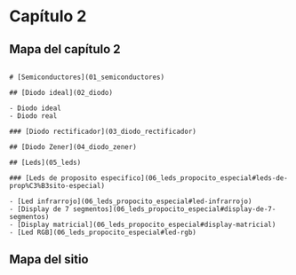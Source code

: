 # Capítulo 2

## Mapa del capítulo 2

```markmap

# [Semiconductores](01_semiconductores)

## [Diodo ideal](02_diodo)

- Diodo ideal
- Diodo real

### [Diodo rectificador](03_diodo_rectificador)

## [Diodo Zener](04_diodo_zener)

## [Leds](05_leds)

### [Leds de proposito especifico](06_leds_propocito_especial#leds-de-prop%C3%B3sito-especial)

- [Led infrarrojo](06_leds_propocito_especial#led-infrarrojo)
- [Display de 7 segmentos](06_leds_propocito_especial#display-de-7-segmentos)
- [Display matricial](06_leds_propocito_especial#display-matricial)
- [Led RGB](06_leds_propocito_especial#led-rgb)
```

## Mapa del sitio

<!-- Map site insert -->
